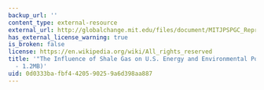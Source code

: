 ```yaml
---
backup_url: ''
content_type: external-resource
external_url: http://globalchange.mit.edu/files/document/MITJPSPGC_Reprint_12-1.pdf
has_external_license_warning: true
is_broken: false
license: https://en.wikipedia.org/wiki/All_rights_reserved
title: '"The Influence of Shale Gas on U.S. Energy and Environmental Policy." (PDF
  - 1.2MB)'
uid: 0d0333ba-fbf4-4205-9025-9a6d398aa887
---
```

